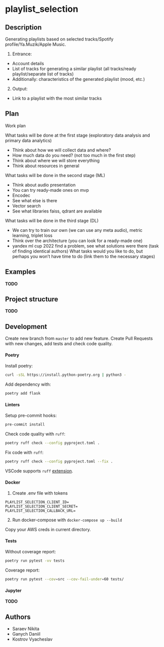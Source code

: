 # playlist_selection

## Description

Generating playlists based on selected tracks/Spotify profile/Ya.Muzik/Apple Music.
1. Entrance:
- Account details
- List of tracks for generating a similar playlist (all tracks/ready playlist/separate list of tracks)
- Additionally: characteristics of the generated playlist (mood, etc.)

2. Output:
- Link to a playlist with the most similar tracks

## Plan

Work plan

What tasks will be done at the first stage (exploratory data analysis and primary data analytics)
* Think about how we will collect data and where?
* How much data do you need? (not too much in the first step)
* Think about where we will store everything
* Think about resources in general

  
What tasks will be done in the second stage (ML)
* Think about audio presentation
* You can try ready-made ones on mvp
* Encodec
* See what else is there
* Vector search
* See what libraries faiss, qdrant are available
  
What tasks will be done in the third stage (DL)
* We can try to train our own (we can use any meta audio), metric learning, triplet loss
* Think over the architecture (you can look for a ready-made one)
* yandex ml cup 2022 find a problem, see what solutions were there (task of finding identical authors)
What tasks would you like to do, but perhaps you won’t have time to do (link them to the necessary stages)

## Examples

__TODO__

## Project structure

__TODO__

## Development

Create new branch from `master` to add new feature. Create Pull Requests with new changes, add tests and check code quality.

#### Poetry

Install poetry:
```bash
curl -sSL https://install.python-poetry.org | python3 -
```

Add dependency with:
```bash
poetry add flask
```

#### Linters
  
Setup pre-commit hooks:

```bash
pre-commit install
```

Check code quality with `ruff`:
```bash
poetry ruff check --config pyproject.toml .
```

Fix code with `ruff`:
```bash
poetry ruff check --config pyproject.toml --fix .
```

VSCode supports `ruff` [extension](https://marketplace.visualstudio.com/items?itemName=charliermarsh.ruff).

#### Docker

1. Create .env file with tokens
```.env
PLAYLIST_SELECTION_CLIENT_ID=
PLAYLIST_SELECTION_CLIENT_SECRET=
PLAYLIST_SELECTION_CALLBACK_URL=
```
2. Run docker-compose with `docker-compose up --build`

Copy your AWS creds in current directory.

#### Tests

Without coverage report:

```bash
poetry run pytest -vv tests
```

Coverage report:
```bash
poetry run pytest --cov=src --cov-fail-under=60 tests/
```

#### Jupyter

__TODO__

## Authors

* Saraev Nikita
* Ganych Daniil
* Kostrov Vyacheslav
